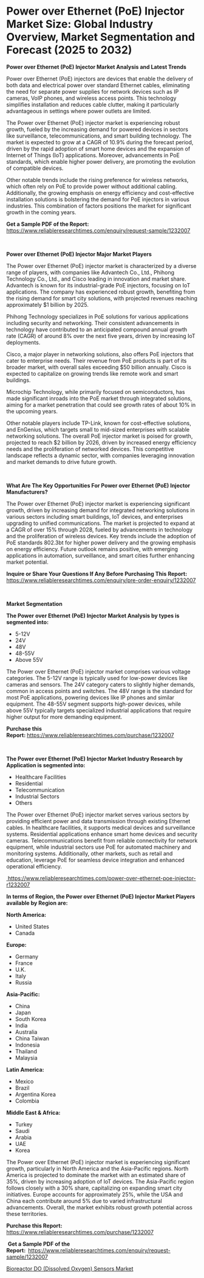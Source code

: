 <p><h1>Power over Ethernet (PoE) Injector Market Size: Global Industry Overview, Market Segmentation and Forecast (2025 to 2032)</h1></p><p><strong>Power over Ethernet (PoE) Injector Market Analysis and Latest Trends</strong></p>
<p><p>Power over Ethernet (PoE) injectors are devices that enable the delivery of both data and electrical power over standard Ethernet cables, eliminating the need for separate power supplies for network devices such as IP cameras, VoIP phones, and wireless access points. This technology simplifies installation and reduces cable clutter, making it particularly advantageous in settings where power outlets are limited.</p><p>The Power over Ethernet (PoE) injector market is experiencing robust growth, fueled by the increasing demand for powered devices in sectors like surveillance, telecommunications, and smart building technology. The market is expected to grow at a CAGR of 10.9% during the forecast period, driven by the rapid adoption of smart home devices and the expansion of Internet of Things (IoT) applications. Moreover, advancements in PoE standards, which enable higher power delivery, are promoting the evolution of compatible devices. </p><p>Other notable trends include the rising preference for wireless networks, which often rely on PoE to provide power without additional cabling. Additionally, the growing emphasis on energy efficiency and cost-effective installation solutions is bolstering the demand for PoE injectors in various industries. This combination of factors positions the market for significant growth in the coming years.</p></p>
<p><strong>Get a Sample PDF of the Report:&nbsp;</strong> <a href="https://www.reliableresearchtimes.com/enquiry/request-sample/1232007?utm_campaign=3011&utm_medium=2&utm_source=Github&utm_content=ia&utm_term=06042025&utm_id=power-over-ethernet-poe-injector">https://www.reliableresearchtimes.com/enquiry/request-sample/1232007</a></p>
<p>&nbsp;</p>
<p><strong>Power over Ethernet (PoE) Injector Major Market Players</strong></p>
<p><p>The Power over Ethernet (PoE) injector market is characterized by a diverse range of players, with companies like Advantech Co., Ltd., Phihong Technology Co., Ltd., and Cisco leading in innovation and market share. Advantech is known for its industrial-grade PoE injectors, focusing on IoT applications. The company has experienced robust growth, benefiting from the rising demand for smart city solutions, with projected revenues reaching approximately $1 billion by 2025.</p><p>Phihong Technology specializes in PoE solutions for various applications including security and networking. Their consistent advancements in technology have contributed to an anticipated compound annual growth rate (CAGR) of around 8% over the next five years, driven by increasing IoT deployments.</p><p>Cisco, a major player in networking solutions, also offers PoE injectors that cater to enterprise needs. Their revenue from PoE products is part of its broader market, with overall sales exceeding $50 billion annually. Cisco is expected to capitalize on growing trends like remote work and smart buildings.</p><p>Microchip Technology, while primarily focused on semiconductors, has made significant inroads into the PoE market through integrated solutions, aiming for a market penetration that could see growth rates of about 10% in the upcoming years.</p><p>Other notable players include TP-Link, known for cost-effective solutions, and EnGenius, which targets small to mid-sized enterprises with scalable networking solutions. The overall PoE injector market is poised for growth, projected to reach $2 billion by 2026, driven by increased energy efficiency needs and the proliferation of networked devices. This competitive landscape reflects a dynamic sector, with companies leveraging innovation and market demands to drive future growth.</p></p>
<p>&nbsp;</p>
<p><strong>What Are The Key Opportunities For Power over Ethernet (PoE) Injector Manufacturers?</strong></p>
<p><p>The Power over Ethernet (PoE) injector market is experiencing significant growth, driven by increasing demand for integrated networking solutions in various sectors including smart buildings, IoT devices, and enterprises upgrading to unified communications. The market is projected to expand at a CAGR of over 15% through 2028, fueled by advancements in technology and the proliferation of wireless devices. Key trends include the adoption of PoE standards 802.3bt for higher power delivery and the growing emphasis on energy efficiency. Future outlook remains positive, with emerging applications in automation, surveillance, and smart cities further enhancing market potential.</p></p>
<p><strong>Inquire or Share Your Questions If Any Before Purchasing This Report:</strong> <a href="https://www.reliableresearchtimes.com/enquiry/pre-order-enquiry/1232007?utm_campaign=3011&utm_medium=2&utm_source=Github&utm_content=ia&utm_term=06042025&utm_id=power-over-ethernet-poe-injector">https://www.reliableresearchtimes.com/enquiry/pre-order-enquiry/1232007</a></p>
<p>&nbsp;</p>
<p><strong>Market Segmentation</strong></p>
<p><strong>The Power over Ethernet (PoE) Injector Market Analysis by types is segmented into:</strong></p>
<p><ul><li>5-12V</li><li>24V</li><li>48V</li><li>48-55V</li><li>Above 55V</li></ul></p>
<p><p>The Power over Ethernet (PoE) injector market comprises various voltage categories. The 5-12V range is typically used for low-power devices like cameras and sensors. The 24V category caters to slightly higher demands, common in access points and switches. The 48V range is the standard for most PoE applications, powering devices like IP phones and similar equipment. The 48-55V segment supports high-power devices, while above 55V typically targets specialized industrial applications that require higher output for more demanding equipment.</p></p>
<p><strong>Purchase this Report:&nbsp;</strong><a href="https://www.reliableresearchtimes.com/purchase/1232007?utm_campaign=3011&utm_medium=2&utm_source=Github&utm_content=ia&utm_term=06042025&utm_id=power-over-ethernet-poe-injector">https://www.reliableresearchtimes.com/purchase/1232007</a></p>
<p>&nbsp;</p>
<p><strong>The Power over Ethernet (PoE) Injector Market Industry Research by Application is segmented into:</strong></p>
<p><ul><li>Healthcare Facilities</li><li>Residential</li><li>Telecommunication</li><li>Industrial Sectors</li><li>Others</li></ul></p>
<p><p>The Power over Ethernet (PoE) injector market serves various sectors by providing efficient power and data transmission through existing Ethernet cables. In healthcare facilities, it supports medical devices and surveillance systems. Residential applications enhance smart home devices and security cameras. Telecommunications benefit from reliable connectivity for network equipment, while industrial sectors use PoE for automated machinery and monitoring systems. Additionally, other markets, such as retail and education, leverage PoE for seamless device integration and enhanced operational efficiency.</p></p>
<p><a href="https://www.reliableresearchtimes.com/power-over-ethernet-poe-injector-r1232007?utm_campaign=3011&utm_medium=2&utm_source=Github&utm_content=ia&utm_term=06042025&utm_id=power-over-ethernet-poe-injector">&nbsp;https://www.reliableresearchtimes.com/power-over-ethernet-poe-injector-r1232007</a></p>
<p><strong>In terms of Region, the Power over Ethernet (PoE) Injector Market Players available by Region are:</strong></p>
<p>
    <p> <strong> North America: </strong>
        <ul>
            <li>United States</li>
            <li>Canada</li>
        </ul>
        </p> 
    <p> <strong> Europe: </strong>
        <ul>
            <li>Germany</li>
            <li>France</li>
            <li>U.K.</li>
            <li>Italy</li>
            <li>Russia</li>
        </ul>
        </p> 
    <p> <strong> Asia-Pacific: </strong>
        <ul>
            <li>China</li>
            <li>Japan</li>
            <li>South Korea</li>
            <li>India</li>
            <li>Australia</li>
            <li>China Taiwan</li>
            <li>Indonesia</li>
            <li>Thailand</li>
            <li>Malaysia</li>
        </ul>
        </p> 
    <p> <strong> Latin America: </strong>
        <ul>
            <li>Mexico</li>
            <li>Brazil</li>
            <li>Argentina Korea</li>
            <li>Colombia</li>
        </ul>
        </p> 
    <p> <strong> Middle East & Africa: </strong>
        <ul>
            <li>Turkey</li>
            <li>Saudi</li>
            <li>Arabia</li>
            <li>UAE</li>
            <li>Korea</li>
        </ul>
    </p>
    </p>
<p><p>The Power over Ethernet (PoE) injector market is experiencing significant growth, particularly in North America and the Asia-Pacific regions. North America is projected to dominate the market with an estimated share of 35%, driven by increasing adoption of IoT devices. The Asia-Pacific region follows closely with a 30% share, capitalizing on expanding smart city initiatives. Europe accounts for approximately 25%, while the USA and China each contribute around 5% due to varied infrastructural advancements. Overall, the market exhibits robust growth potential across these territories.</p></p>
<p><strong>Purchase this Report: </strong><a href="https://www.reliableresearchtimes.com/purchase/1232007?utm_campaign=3011&utm_medium=2&utm_source=Github&utm_content=ia&utm_term=06042025&utm_id=power-over-ethernet-poe-injector">https://www.reliableresearchtimes.com/purchase/1232007</a></p>
<p>&nbsp;<strong>Get a Sample PDF of the Report:&nbsp;&nbsp;</strong><a href="https://www.reliableresearchtimes.com/enquiry/request-sample/1232007?utm_campaign=3011&utm_medium=2&utm_source=Github&utm_content=ia&utm_term=06042025&utm_id=power-over-ethernet-poe-injector">https://www.reliableresearchtimes.com/enquiry/request-sample/1232007</a></p>
<p><strong></strong></p>
<p><p><a href="https://github.com/iroldilom/Market-Research-Report-List-1/blob/main/bioreactor-do-dissolved-oxygen-sensors-market.md?utm_campaign=3011&utm_medium=2&utm_source=Github&utm_content=ia&utm_term=06042025&utm_id=power-over-ethernet-poe-injector">Bioreactor DO (Dissolved Oxygen) Sensors Market</a></p></p>